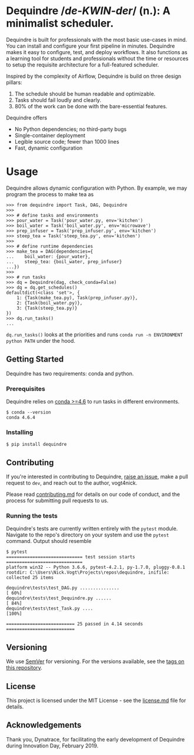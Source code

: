 
# Dequindre /_de-KWIN-der_/ (n.): A minimalist scheduler. 

Dequindre is built for professionals with the most basic use-cases in mind. You can install and configure your first pipeline in minutes. Dequindre makes it easy to configure, test, and deploy workflows. It also functions as a learning tool for students and professionals without the time or resources to setup the requisite architecture for a full-featured scheduler.

Inspired by the complexity of Airflow, Dequindre is build on three design pillars:

1. The schedule should be human readable and optimizable.  
2. Tasks should fail loudly and clearly.  
3. 80% of the work can be done with the bare-essential features.  

Dequindre offers

* No Python dependencies; no third-party bugs
* Single-container deployment
* Legible source code; fewer than 1000 lines
* Fast, dynamic configuration

# Usage

Dequindre allows dynamic configuration with Python. By example, we may program the process to make tea as  

```usage
>>> from dequindre import Task, DAG, Dequindre
>>>
>>> # define tasks and environments
>>> pour_water = Task('pour_water.py, env='kitchen')
>>> boil_water = Task('boil_water.py', env='microwave')
>>> prep_infuser = Task('prep_infuser.py', env='kitchen')
>>> steep_tea = Task('steep_tea.py', env='kitchen')
>>>
>>> # define runtime dependencies
>>> make_tea = DAG(dependencies={
...    boil_water: {pour_water},
...    steep_tea: {boil_water, prep_infuser}
...})
>>>
>>> # run tasks
>>> dq = Dequindre(dag, check_conda=False)
>>> dq = dq.get_schedules()
defaultdict(<class 'set'>, {
    1: {Task(make_tea.py), Task(prep_infuser.py)},
    2: {Task(boil_water.py)},
    3: {Task(steep_tea.py)}
})
>>> dq.run_tasks()
...
```

`dq.run_tasks()` looks at the priorities and runs `conda run -n ENVIRONMENT python PATH` under the hood.

## Getting Started

Dequindre has two requirements: conda and python.

### Prerequisites

Dequindre relies on [conda >=4.6](https://docs.conda.io/projects/conda/en/latest/user-guide/getting-started.html) to run tasks in different environments.  

```conda-version
$ conda --version
conda 4.6.4
```

### Installing

```pip
$ pip install dequindre
```

## Contributing

If you're interested in contributing to Dequindre, [raise an issue](https://github.com/vogt4nick/dequindre/issues), make a pull request to `dev`, and reach out to the author, vogt4nick.

Please read [contributing.md](contributing.md) for details on our code of conduct, and the process for submitting pull requests to us.

### Running the tests

Dequindre's tests are currently written entirely with the `pytest` module. Navigate to the repo's directory on your system and use the `pytest` command. Output should resemble

```pytest
$ pytest
============================= test session starts =============================
platform win32 -- Python 3.6.6, pytest-4.2.1, py-1.7.0, pluggy-0.8.1
rootdir: C:\Users\Nick.Vogt\Projects\repos\dequindre, inifile:
collected 25 items

dequindre\tests\test_DAG.py ...............                              [ 60%]
dequindre\tests\test_Dequindre.py ......                                 [ 84%]
dequindre\tests\test_Task.py ....                                        [100%]

========================== 25 passed in 4.14 seconds ==========================
```

## Versioning

We use [SemVer](http://semver.org/) for versioning. For the versions available, see the [tags on this repository](https://github.com/vogt4nick/dequindre/tags).  

## License

This project is licensed under the MIT License - see the [license.md](license.md) file for details.

## Acknowledgements

Thank you, Dynatrace, for facilitating the early development of Dequindre during Innovation Day, February 2019.  